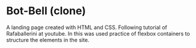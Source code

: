 # Bot-Bell (clone)
A landing page created with HTML and CSS. Following tutorial of Rafaballerini at youtube.
In this was used practice of flexbox containers to structure the elements in the site.
